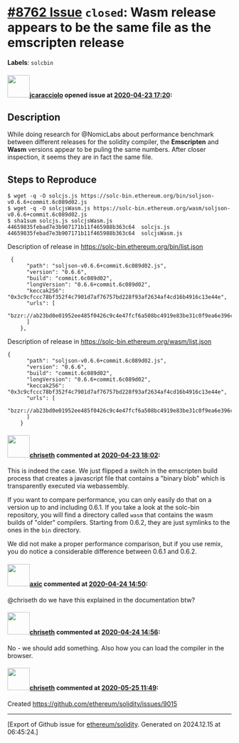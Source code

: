 # [\#8762 Issue](https://github.com/ethereum/solidity/issues/8762) `closed`: Wasm release appears to be the same file as the emscripten release
**Labels**: `solcbin`


#### <img src="https://avatars.githubusercontent.com/u/12478984?u=52f0ccba89f1d87392cc5823c2e87612072834f8&v=4" width="50">[jcaracciolo](https://github.com/jcaracciolo) opened issue at [2020-04-23 17:20](https://github.com/ethereum/solidity/issues/8762):

## Description

While doing research for @NomicLabs about performance benchmark between different releases for the solidity compiler, the **Emscripten** and **Wasm** versions appear to be puling the same numbers. After closer inspection, it seems they are in fact the same file. 

## Steps to Reproduce
```
$ wget -q -O solcjs.js https://solc-bin.ethereum.org/bin/soljson-v0.6.6+commit.6c089d02.js
$ wget -q -O solcjsWasm.js https://solc-bin.ethereum.org/wasm/soljson-v0.6.6+commit.6c089d02.js
$ sha1sum solcjs.js solcjsWasm.js 
44659835febad7e3b907171b11f465988b363c64  solcjs.js
44659835febad7e3b907171b11f465988b363c64  solcjsWasm.js
```

Description of release in https://solc-bin.ethereum.org/bin/list.json
```
 {
      "path": "soljson-v0.6.6+commit.6c089d02.js",
      "version": "0.6.6",
      "build": "commit.6c089d02",
      "longVersion": "0.6.6+commit.6c089d02",
      "keccak256": "0x3c9cfccc78bf352f4c7901d7af76757bd228f93af2634af4cd16b4916c13e44e",
      "urls": [
        "bzzr://ab23bd0e01952ee485f0426c9c4e47fcf6a508bc4919e83be31c0f9ea6e396ca"
      ]
    },
```

Description of release in https://solc-bin.ethereum.org/wasm/list.json
```
{
      "path": "soljson-v0.6.6+commit.6c089d02.js",
      "version": "0.6.6",
      "build": "commit.6c089d02",
      "longVersion": "0.6.6+commit.6c089d02",
      "keccak256": "0x3c9cfccc78bf352f4c7901d7af76757bd228f93af2634af4cd16b4916c13e44e",
      "urls": [
        "bzzr://ab23bd0e01952ee485f0426c9c4e47fcf6a508bc4919e83be31c0f9ea6e396ca"
      ]
    }
```


#### <img src="https://avatars.githubusercontent.com/u/9073706?v=4" width="50">[chriseth](https://github.com/chriseth) commented at [2020-04-23 18:02](https://github.com/ethereum/solidity/issues/8762#issuecomment-618555243):

This is indeed the case. We just flipped a switch in the emscripten build process that creates a javascript file that contains a "binary blob" which is transparently executed via webassembly.

If you want to compare performance, you can only easily do that on a version up to and including 0.6.1. If you take a look at the solc-bin repository, you will find a directory called `wasm` that contains the wasm builds of "older" compilers. Starting from 0.6.2, they are just symlinks to the ones in the `bin` directory.

We did not make a proper performance comparison, but if you use remix, you do notice a considerable difference between 0.6.1 and 0.6.2.

#### <img src="https://avatars.githubusercontent.com/u/20340?v=4" width="50">[axic](https://github.com/axic) commented at [2020-04-24 14:50](https://github.com/ethereum/solidity/issues/8762#issuecomment-619058071):

@chriseth do we have this explained in the documentation btw?

#### <img src="https://avatars.githubusercontent.com/u/9073706?v=4" width="50">[chriseth](https://github.com/chriseth) commented at [2020-04-24 14:56](https://github.com/ethereum/solidity/issues/8762#issuecomment-619062076):

No - we should add something. Also how you can load the compiler in the browser.

#### <img src="https://avatars.githubusercontent.com/u/9073706?v=4" width="50">[chriseth](https://github.com/chriseth) commented at [2020-05-25 11:49](https://github.com/ethereum/solidity/issues/8762#issuecomment-633533576):

Created https://github.com/ethereum/solidity/issues/9015


-------------------------------------------------------------------------------



[Export of Github issue for [ethereum/solidity](https://github.com/ethereum/solidity). Generated on 2024.12.15 at 06:45:24.]
